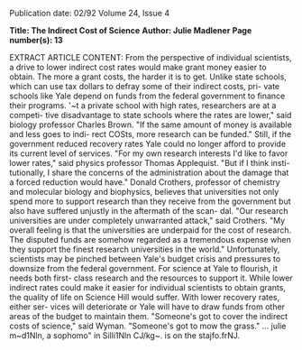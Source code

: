 Publication date: 02/92
Volume 24, Issue 4

**Title: The Indirect Cost of Science**
**Author: Julie Madlener**
**Page number(s): 13**

EXTRACT ARTICLE CONTENT:
From the perspective of individual 
scientists, a drive to lower indirect 
cost rates would make grant money 
easier to obtain. The more a grant costs, 
the harder it is to get. Unlike state 
schools, which can use tax dollars to 
defray some of their indirect costs, pri-
vate schools like Yale depend on funds 
from the federal government to finance 
their programs. '~t a private school with 
high rates, researchers are at a competi-
tive disadvantage to state schools where 
the rates are lower," said biology professor 
Charles Brown. "If the same amount of 
money is available and less goes to indi-
rect COSts, more research can be funded." 
Still, if the government reduced 
recovery rates Yale could no longer afford 
to provide its current level of services. 
"For my own research interests I'd like to 
favor lower rates," said physics professor 
Thomas Applequist. "But if I think insti-
tutionally, I share the concerns of the 
administration about the damage that a 
forced reduction would have." 
Donald Crothers, professor of 
chemistry and molecular biology and 
biophysics, believes that universities 
not only spend more to support 
research than they receive from the 
government but also have suffered 
unjustly in the aftermath of the scan-
dal. "Our research universities are 
under completely unwarranted 
attack," said Crothers. "My overall 
feeling is that the universities are 
underpaid for the cost of research. 
The disputed funds are somehow 
regarded as a tremendous expense 
when they support the finest research 
universities in the world." 
Unfortunately, scientists may be 
pinched between Yale's budget crisis 
and pressures to downsize from the 
federal government. For science at 
Yale to flourish, it needs both first-
class research and the resources to 
support it. While lower indirect rates 
could make it easier for individual 
scientists to obtain grants, the quality 
of life on Science Hill would suffer. 
With lower recovery rates, either ser-
vices will deteriorate or Yale will have 
to draw funds from other areas of the 
budget 
to 
maintain 
them. 
"Someone's got to cover the indirect 
costs of science," said Wyman. 
"Someone's got to mow the grass." ...
julie m~d1Nln, a sophomo" in Silli1Nln 
CJ/kg~. is on the stajfo.frNJ.